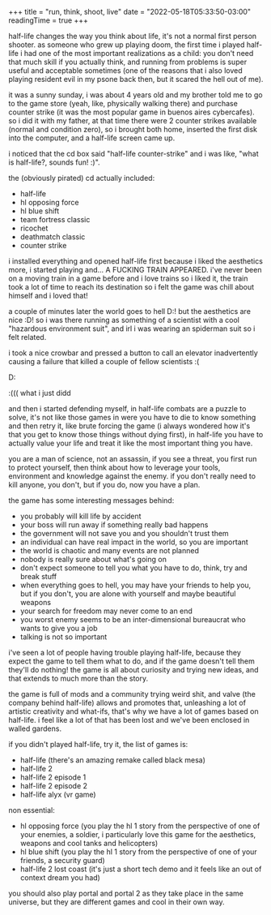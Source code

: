 +++
title = "run, think, shoot, live"
date = "2022-05-18T05:33:50-03:00"
readingTime = true
+++

half-life changes the way you think about life, it's not a normal first person shooter. as someone who grew up playing doom, the first time i played half-life i had one of the most important realizations as a child: you don't need that much skill if you actually think, and running from problems is super useful and acceptable sometimes (one of the reasons that i also loved playing resident evil in my psone back then, but it scared the hell out of me).

it was a sunny sunday, i was about 4 years old and my brother told me to go to the game store (yeah, like, physically walking there) and purchase counter strike (it was the most popular game in buenos aires cybercafes). so i did it with my father, at that time there were 2 counter strikes available (normal and condition zero), so i brought both home, inserted the first disk into the computer, and a half-life screen came up.

i noticed that the cd box said "half-life counter-strike" and i was like, "what is half-life?, sounds fun! :)".

the (obviously pirated) cd actually included:

- half-life
- hl opposing force
- hl blue shift
- team fortress classic
- ricochet
- deathmatch classic
- counter strike

i installed everything and opened half-life first because i liked the aesthetics more, i started playing and... A FUCKING TRAIN APPEARED. i've never been on a moving train in a game before and i love trains so i liked it, the train took a lot of time to reach its destination so i felt the game was chill about himself and i loved that!

a couple of minutes later the world goes to hell D:! but the aesthetics are nice :D! so i was there running as something of a scientist with a cool "hazardous environment suit", and irl i was wearing an spiderman suit so i felt related.

i took a nice crowbar and pressed a button to call an elevator inadvertently causing a failure that killed a couple of fellow scientists :(

D:

:((( what i just didd

and then i started defending myself, in half-life combats are a puzzle to solve, it's not like those games in were you have to die to know something and then retry it, like brute forcing the game (i always wondered how it's that you get to know those things without dying first), in half-life you have to actually value your life and treat it like the most important thing you have.

you are a man of science, not an assassin, if you see a threat, you first run to protect yourself, then think about how to leverage your tools, environment and knowledge against the enemy. if you don't really need to kill anyone, you don't, but if you do, now you have a plan.

the game has some interesting messages behind:

- you probably will kill life by accident
- your boss will run away if something really bad happens
- the government will not save you and you shouldn't trust them
- an individual can have real impact in the world, so you are important
- the world is chaotic and many events are not planned
- nobody is really sure about what's going on
- don't expect someone to tell you what you have to do, think, try and break stuff
- when everything goes to hell, you may have your friends to help you, but if you don't, you are alone with yourself and maybe beautiful weapons
- your search for freedom may never come to an end
- you worst enemy seems to be an inter-dimensional bureaucrat who wants to give you a job
- talking is not so important

i've seen a lot of people having trouble playing half-life, because they expect the game to tell them what to do, and if the game doesn't tell them they'll do nothing! the game is all about curiosity and trying new ideas, and that extends to much more than the story.

the game is full of mods and a community trying weird shit, and valve (the company behind half-life) allows and promotes that, unleashing a lot of artistic creativity and what-ifs, that's why we have a lot of games based on half-life. i feel like a lot of that has been lost and we've been enclosed in walled gardens.

if you didn't played half-life, try it, the list of games is:

- half-life (there's an amazing remake called black mesa)
- half-life 2
- half-life 2 episode 1
- half-life 2 episode 2
- half-life alyx (vr game)

non essential:

- hl opposing force (you play the hl 1 story from the perspective of one of your enemies, a soldier, i particularly love this game for the aesthetics, weapons and cool tanks and helicopters)
- hl blue shift (you play the hl 1 story from the perspective of one of your friends, a security guard)
- half-life 2 lost coast (it's just a short tech demo and it feels like an out of context dream you had)

you should also play portal and portal 2 as they take place in the same universe, but they are different games and cool in their own way.
